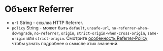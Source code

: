 # Объект Referrer

* `url` String - ссылка HTTP Referrer.
* `policy` String - может быть `default`, `unsafe-url`, `no-referrer-when-downgrade`, `no-referrer`, `origin`, `strict-origin-when-cross-origin`, `same-origin` или `strict-origin`. Смотрите [особенность Referrer-Policy](https://developer.mozilla.org/en-US/docs/Web/HTTP/Headers/Referrer-Policy) чтобы узнать подробнее о смысле этих значений.
